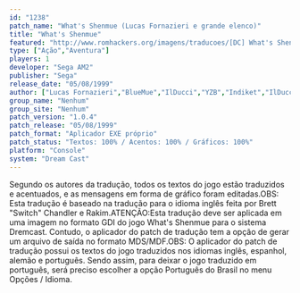 ```yaml
---
id: "1238"
patch_name: "What's Shenmue (Lucas Fornazieri e grande elenco)"
title: "What's Shenmue"
featured: "http://www.romhackers.org/imagens/traducoes/[DC] What's Shenmue - Lucas Fornazieri e grande elenco - 1.jpg"
type: ["Ação","Aventura"]
players: 1
developer: "Sega AM2"
publisher: "Sega"
release_date: "05/08/1999"
author: ["Lucas Fornazieri","BlueMue","IlDucci","YZB","Indiket","IlDucci","Manic","Ayla","SiZious","ShenDream","PacoChan","Joerg Schilling","Wwashington","Sizious","FamilyGuy","jj1odm","Josh Macdonald","Sappharad"]
group_name: "Nenhum"
group_site: "Nenhum"
patch_version: "1.0.4"
patch_release: "05/08/1999"
patch_format: "Aplicador EXE próprio"
patch_status: "Textos: 100% / Acentos: 100% / Gráficos: 100%"
platform: "Console"
system: "Dream Cast"
---
```


Segundo os autores da tradução, todos os textos do jogo estão traduzidos e acentuados, e as mensagens em forma de gráfico foram editadas.OBS: Esta tradução é baseado na tradução para o idioma inglês feita por Brett "Switch" Chandler e Rakim.ATENÇÃO:Esta tradução deve ser aplicada em uma imagem no formato GDI do jogo What's Shenmue para o sistema Dremcast. Contudo, o aplicador do patch de tradução tem a opção de gerar um arquivo de saída no formato MDS/MDF.OBS: O aplicador do patch de tradução possui os textos do jogo traduzidos nos idiomas inglês, espanhol, alemão e português. Sendo assim, para deixar o jogo traduzido em português, será preciso escolher a opção Português do Brasil no menu Opções / Idioma.
